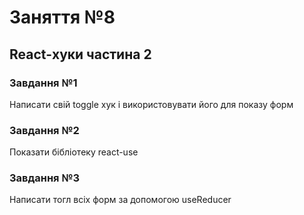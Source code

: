 # Заняття №8

## React-хуки частина 2

### Завдання №1

Написати свій toggle хук і використовувати його для показу форм

### Завдання №2

Показати бібліотеку react-use

### Завдання №3

Написати тогл всіх форм за допомогою useReducer
